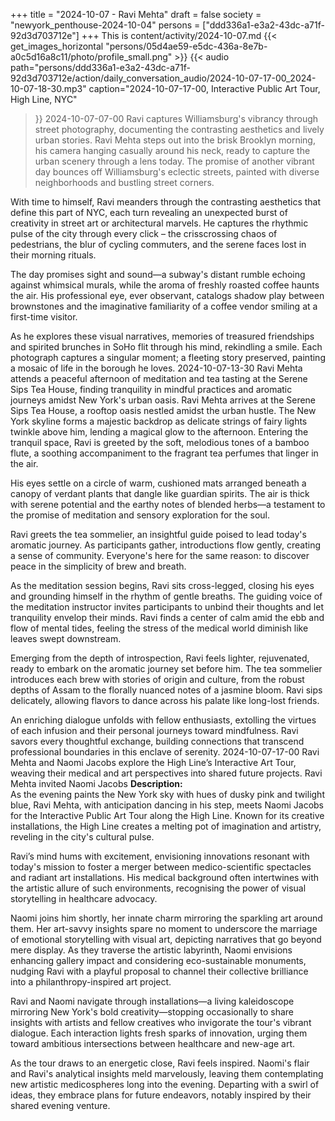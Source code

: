 +++
title = "2024-10-07 - Ravi Mehta"
draft = false
society = "newyork_penthouse-2024-10-04"
persons = ["ddd336a1-e3a2-43dc-a71f-92d3d703712e"]
+++
This is content/activity/2024-10-07.md
{{< get_images_horizontal "persons/05d4ae59-e5dc-436a-8e7b-a0c5d16a8c11/photo/profile_small.png" >}}
{{< audio
    path="persons/ddd336a1-e3a2-43dc-a71f-92d3d703712e/action/daily_conversation_audio/2024-10-07-17-00_2024-10-07-18-30.mp3" 
    caption="2024-10-07-17-00, Interactive Public Art Tour, High Line, NYC"
>}}
2024-10-07-07-00
Ravi captures Williamsburg's vibrancy through street photography, documenting the contrasting aesthetics and lively urban stories.
Ravi Mehta steps out into the brisk Brooklyn morning, his camera hanging casually around his neck, ready to capture the urban scenery through a lens today. The promise of another vibrant day bounces off Williamsburg's eclectic streets, painted with diverse neighborhoods and bustling street corners. 

With time to himself, Ravi meanders through the contrasting aesthetics that define this part of NYC, each turn revealing an unexpected burst of creativity in street art or architectural marvels. He captures the rhythmic pulse of the city through every click – the crisscrossing chaos of pedestrians, the blur of cycling commuters, and the serene faces lost in their morning rituals. 

The day promises sight and sound—a subway's distant rumble echoing against whimsical murals, while the aroma of freshly roasted coffee haunts the air. His professional eye, ever observant, catalogs shadow play between brownstones and the imaginative familiarity of a coffee vendor smiling at a first-time visitor. 

As he explores these visual narratives, memories of treasured friendships and spirited brunches in SoHo flit through his mind, rekindling a smile. Each photograph captures a singular moment; a fleeting story preserved, painting a mosaic of life in the borough he loves.
2024-10-07-13-30
Ravi Mehta attends a peaceful afternoon of meditation and tea tasting at the Serene Sips Tea House, finding tranquility in mindful practices and aromatic journeys amidst New York's urban oasis.
Ravi Mehta arrives at the Serene Sips Tea House, a rooftop oasis nestled amidst the urban hustle. The New York skyline forms a majestic backdrop as delicate strings of fairy lights twinkle above him, lending a magical glow to the afternoon. Entering the tranquil space, Ravi is greeted by the soft, melodious tones of a bamboo flute, a soothing accompaniment to the fragrant tea perfumes that linger in the air.

His eyes settle on a circle of warm, cushioned mats arranged beneath a canopy of verdant plants that dangle like guardian spirits. The air is thick with serene potential and the earthy notes of blended herbs—a testament to the promise of meditation and sensory exploration for the soul.

Ravi greets the tea sommelier, an insightful guide poised to lead today's aromatic journey. As participants gather, introductions flow gently, creating a sense of community. Everyone's here for the same reason: to discover peace in the simplicity of brew and breath.

As the meditation session begins, Ravi sits cross-legged, closing his eyes and grounding himself in the rhythm of gentle breaths. The guiding voice of the meditation instructor invites participants to unbind their thoughts and let tranquility envelop their minds. Ravi finds a center of calm amid the ebb and flow of mental tides, feeling the stress of the medical world diminish like leaves swept downstream.

Emerging from the depth of introspection, Ravi feels lighter, rejuvenated, ready to embark on the aromatic journey set before him. The tea sommelier introduces each brew with stories of origin and culture, from the robust depths of Assam to the florally nuanced notes of a jasmine bloom. Ravi sips delicately, allowing flavors to dance across his palate like long-lost friends.

An enriching dialogue unfolds with fellow enthusiasts, extolling the virtues of each infusion and their personal journeys toward mindfulness. Ravi savors every thoughtful exchange, building connections that transcend professional boundaries in this enclave of serenity.
2024-10-07-17-00
Ravi Mehta and Naomi Jacobs explore the High Line’s Interactive Art Tour, weaving their medical and art perspectives into shared future projects.
Ravi Mehta invited Naomi Jacobs
**Description:**  
As the evening paints the New York sky with hues of dusky pink and twilight blue, Ravi Mehta, with anticipation dancing in his step, meets Naomi Jacobs for the Interactive Public Art Tour along the High Line. Known for its creative installations, the High Line creates a melting pot of imagination and artistry, reveling in the city's cultural pulse.

Ravi’s mind hums with excitement, envisioning innovations resonant with today's mission to foster a merger between medico-scientific spectacles and radiant art installations. His medical background often intertwines with the artistic allure of such environments, recognising the power of visual storytelling in healthcare advocacy.

Naomi joins him shortly, her innate charm mirroring the sparkling art around them. Her art-savvy insights spare no moment to underscore the marriage of emotional storytelling with visual art, depicting narratives that go beyond mere display. As they traverse the artistic labyrinth, Naomi envisions enhancing gallery impact and considering eco-sustainable monuments, nudging Ravi with a playful proposal to channel their collective brilliance into a philanthropy-inspired art project.

Ravi and Naomi navigate through installations—a living kaleidoscope mirroring New York's bold creativity—stopping occasionally to share insights with artists and fellow creatives who invigorate the tour's vibrant dialogue. Each interaction lights fresh sparks of innovation, urging them toward ambitious intersections between healthcare and new-age art.

As the tour draws to an energetic close, Ravi feels inspired. Naomi's flair and Ravi's analytical insights meld marvelously, leaving them contemplating new artistic medicospheres long into the evening. Departing with a swirl of ideas, they embrace plans for future endeavors, notably inspired by their shared evening venture.
